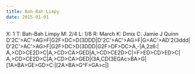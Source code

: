 ```yaml
---
title: Bah-Bah Limpy
date: 2015-01-01
---
```


X: 1
T: Bah-Bah Limpy
M: 2/4
L: 1/8
R: March
K: Dmix
C: Jamie J Quinn
D'2C'>AC'>AG>F|G2F>DC>D(3DDD|D'2C'>AC'>AG>F|G>AC'>AD'2(3ddd|
D'2C'>AC'>AG>F|G2F>DC>D(3DDD|G2F>DF>DC>A,-|A,2z6:|
A,>CD>CE2D>C|A,>CD>CA>GED|A,>CD>CE2D>C|=F>ED>CD>ED>C|
A,>CD>CE2D>C|A,>CD>CA>GED|(3A,CD(3EGAc>BA>G|[1A>BA>GE>GD>C:|[2A>BA>G^F>GA>c|]
